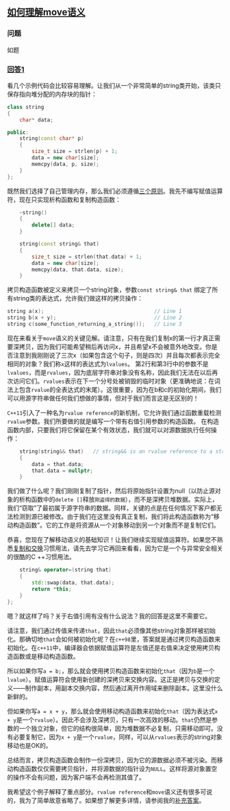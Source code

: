 ## [如何理解move语义](https://stackoverflow.com/questions/3106110/what-are-move-semantics)

### 问题
如题

### [回答1](https://stackoverflow.com/a/3109981)

看几个示例代码会比较容易理解。让我们从一个非常简单的string类开始，该类只保存指向堆分配的内存块的指针：
```c++
class string
{
    char* data;

public:
    string(const char* p)
    {
        size_t size = strlen(p) + 1;
        data = new char[size];
        memcpy(data, p, size);
    }
};
```
既然我们选择了自己管理内存，那么我们必须遵循[三个原则](http://en.wikipedia.org/wiki/Rule_of_three_%28C++_programming%29)。我先不编写赋值运算符，现在只实现析构函数和复制构造函数：
```c++
    ~string()
    {
        delete[] data;
    }

    string(const string& that)
    {
        size_t size = strlen(that.data) + 1;
        data = new char[size];
        memcpy(data, that.data, size);
    }
```
拷贝构造函数被定义来拷贝一个string对象，参数`const string& that` 绑定了所有string类的表达式，允许我们做这样的拷贝操作：
```c++
string a(x);                                    // Line 1
string b(x + y);                                // Line 2
string c(some_function_returning_a_string());   // Line 3
```
现在来看关于`move`语义的关键见解。请注意，只有在我们复制x的第一行才真正需要深拷贝，因为我们可能希望稍后再访问x，并且希望x不会被意外地改变。你是否注意到我刚刚说了三次x（如果包含这个句子，则是四次）并且每次都表示完全相同的对象？我们称`x`这样的表达式为`lvalues`。
第2行和第3行中的参数不是`lvalues`，而是`rvalues`，因为底层字符串对象没有名称，因此我们无法在以后再次访问它们。`rvalues`表示在下一个分号处被销毁的临时对象（更准确地说：在词法上包含`rvalue`的全表达式的末尾）。这很重要，因为在b和c的初始化期间，我们可以用源字符串做任何我们想做的事情，但对于我们而言这是无区别的！

`C++11`引入了一种名为`rvalue reference`的新机制，它允许我们通过函数重载检测`rvalue`参数。我们所要做的就是编写一个带有右值引用参数的构造函数。
在构造函数内部，只要我们将它保留在某个有效状态，我们就可以对源数据执行任何操作：
```c++
    string(string&& that)   // string&& is an rvalue reference to a string
    {
        data = that.data;
        that.data = nullptr;
    }
```
我们做了什么呢？我们刚刚复制了指针，然后将原始指针设置为null（以防止源对象的析构函数中的`delete []`释放`刚盗得的数据`），而不是深拷贝堆数据。实际上，我们“窃取”了最初属于源字符串的数据。同样，关键的点是在任何情况下客户都无法检测到源已被修改。由于我们在这里没有真正复制，我们将此构造函数称为“移动构造函数”。它的工作是将资源从一个对象移动到另一个对象而不是复制它们。

恭喜，您现在了解移动语义的基础知识！让我们继续实现赋值运算符。如果您不熟悉[复制和交换]()习惯用法，请先去学习它再回来看看，因为它是一个与异常安全相关的很酷的C ++习惯用法。
```c++
    string& operator=(string that)
    {
        std::swap(data, that.data);
        return *this;
    }
};
```
嗯？就这样了吗？关于右值引用有没有什么说法？我的回答是这里不需要它。

请注意，我们通过传值来传递`that`，因此`that`必须像其他string对象那样被初始化。那确切地`that`会如何被初始化呢？在`c++98`里，答案就是通过拷贝构造函数来初始化。在`c++11`中，编译器会依据赋值运算符是左值还是右值来决定使用拷贝构造函数或是移动构造函数。

所以如果你写`a = b;`，那么就会使用拷贝构造函数来初始化`that`（因为`b`是一个`lvalue`）。赋值运算符会使用新创建的深拷贝来交换内容。这正是拷贝与交换的定义——制作副本，用副本交换内容，然后通过离开作用域来删除副本。这里没什么新鲜的。

但如果你写`a = x + y`，那么就会使用移动构造函数来初始化`that`（因为表达式`x + y`是一个`rvalue`）。因此不会涉及深拷贝，只有一次高效的移动。`that`仍然是参数的一个独立对象，但它的结构很简单，因为堆数据不必复制，只需移动即可。没有必要复制它，因为`x + y`是一个`rvalue`，同样，可以从`rvalues`表示的string对象移动也是OK的。

总结而言，拷贝构造函数会制作一份深拷贝，因为它的源数据必须不被污染。而移动构造函数仅仅需要拷贝指针，并将源数据的指针设为`NULL`。这样将源对象置空的操作不会有问题，因为客户端不会再检测其值了。

我希望这个例子解释了重点部分。`rvalue reference`和`move`语义还有很多可说的，我为了简单故意省略了。如果想了解更多详情，请参阅我的[补充答案](https://stackoverflow.com/a/3109981)。